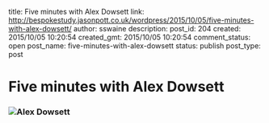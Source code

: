title: Five minutes with Alex Dowsett
link: http://bespokestudy.jasonpott.co.uk/wordpress/2015/10/05/five-minutes-with-alex-dowsett/
author: sswaine
description: 
post_id: 204
created: 2015/10/05 10:20:54
created_gmt: 2015/10/05 10:20:54
comment_status: open
post_name: five-minutes-with-alex-dowsett
status: publish
post_type: post

# Five minutes with Alex Dowsett

### ![Alex Dowsett](http://www.bespokestudy.co.uk/wp-content/uploads/2015/10/Alex-Dowsett-300x200.jpg)